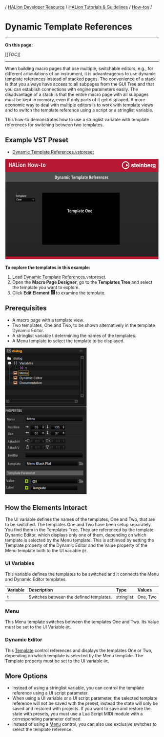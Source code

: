 / [HALion Developer Resource](../../HALion-Developer-Resource.md) / [HALion Tutorials & Guidelines](./HALion-Tutorials-Guidelines.md) / [How-tos](./How-tos.md) /

# Dynamic Template References

---

**On this page:**

[[_TOC_]]

---

When building macro pages that use multiple, switchable editors, e.g., for different articulations of an instrument, it is advanteageous to use dynamic template references instead of stacked pages. The convenience of a stack is that you always have access to all subpages from the GUI Tree and that you can establish connections with engine parameters easily. The disadvantage of a stack is that the entire macro page with all subpages must be kept in memory, even if only parts of it get displayed. A more economic way to deal with multiple editors is to work with template views and to switch the template reference using a script or a stringlist variable.

This how-to demonstrates how to use a stringlist variable with template references for switching between two templates.

## Example VST Preset

* [Dynamic Template References.vstpreset](../vstpresets/Dynamic%20Template%20Reference.vstpreset)

![Dynamic Template References](../images/Dynamic-Template-References.png)

**To explore the templates in this example:**

1. Load [Dynamic Template References.vstpreset](../vstpresets/Dynamic%20Template%20Reference.vstpreset).
1. Open the **Macro Page Designer**, go to the **Templates Tree** and select the template you want to explore. 
1. Click **Edit Element** ![Edit Element](../images/EditElement.PNG) to examine the template.


## Prerequisites

* A macro page with a template view.
* Two templates, One and Two, to be shown alternatively in the template Dynamic Editor.
* A stringlist variable t determining the names of the templates.
* A Menu template to select the template to be displayed.

![Dynamic Template References GUI Tree](../images/Dynamic-Template-References-GUI-Tree.png)


## How the Elements Interact

The UI variable defines the names of the templates, One and Two, that are to be switched. The templates One and Two have been setup separately. You find them in the Templates Tree. They are referenced by the template Dynamic Editor, which displays only one of them, depending on which template is selected by the Menu template. This is achieved by setting the Template property of the Dynamic Editor and the Value property of the Menu template both to the UI variable ``@t``.

### UI Variables

This variable defines the templates to be switched and it connects the Menu and Dynamic Editor templates.

|Variable|Description|Type|Values|
|:-|:-|:-|:-|
|t|Switches between the defined templates.|stringlist|One, Two|

### Menu

This Menu template switches between the templates One and Two. Its Value must be set to the UI Variable ``@t``.

### Dynamic Editor

This [Template](../../HALion-Macro-Page/pages/Template.md) control references and displays the templates One or Two, depending on which template is selected by the Menu template. The Template property must be set to the UI variable ``@t``. 

## More Options

* Instead of using a stringlist variable, you can control the template reference using a UI script parameter.
* When using a UI variable or a UI script parameter, the selected template reference will not be saved with the preset, instead the state will only be saved and restored with projects. If you want to save and restore the state with presets, you must use a Lua Script MIDI module with a corresponding parameter defined.
* Instead of using a [Menu](../../HALion-Macro-Page/pages/Menu.md) control, you can also use exclusive switches to select the template reference.